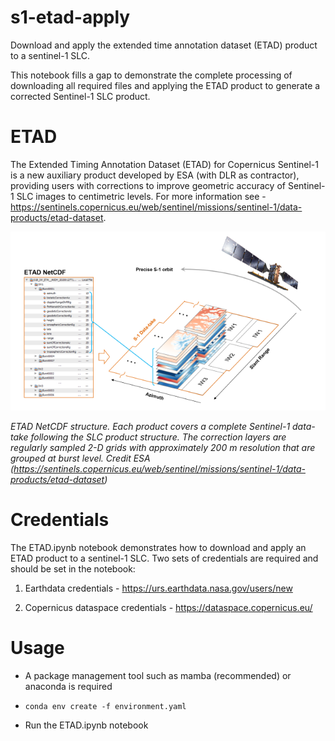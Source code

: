 # s1-etad-apply

Download and apply the extended time annotation dataset (ETAD) product to a sentinel-1 SLC. 

This notebook fills a gap to demonstrate the complete processing of downloading all required files and applying the ETAD product to generate a corrected Sentinel-1 SLC product.

  

# ETAD

  

The Extended Timing Annotation Dataset (ETAD) for Copernicus Sentinel-1 is a new auxiliary product developed by ESA (with DLR as contractor), providing users with corrections to improve geometric accuracy of Sentinel-1 SLC images to centimetric levels. For more information see - https://sentinels.copernicus.eu/web/sentinel/missions/sentinel-1/data-products/etad-dataset.

  
![ETAD NETCDF Structure](./docs/etad.jpeg)


*ETAD NetCDF structure. Each product covers a complete Sentinel-1 data-take following the SLC product structure. The correction layers are regularly sampled 2-D grids with approximately 200 m resolution that are grouped at burst level. Credit ESA (https://sentinels.copernicus.eu/web/sentinel/missions/sentinel-1/data-products/etad-dataset)*
  

# Credentials

  

The ETAD.ipynb notebook demonstrates how to download and apply an ETAD product to a sentinel-1 SLC. Two sets of credentials are required and should be set in the notebook:


1) Earthdata credentials - https://urs.earthdata.nasa.gov/users/new

2) Copernicus dataspace credentials - https://dataspace.copernicus.eu/

  

# Usage

  

- A package management tool such as mamba (recommended) or anaconda is required

- ``conda env create -f environment.yaml``

- Run the ETAD.ipynb notebook